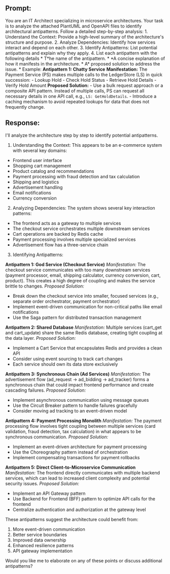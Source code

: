 ## Prompt:
You are an IT Architect specializing in microservice architectures. Your task is to analyze the attached PlantUML and OpenAPI files to identify architectural antipatterns. Follow a detailed step-by-step analysis: 1. Understand the Context: Provide a high-level summary of the architecture's structure and purpose. 2. Analyze Dependencies: Identify how services interact and depend on each other. 3. Identify Antipatterns: List potential antipatterns and explain why they apply. 4. List each antipattern with the following details \* T\*he name of the antipattern. \* \*A concise explanation of how it manifests in the architecture. \* A\* proposed solution to address the issue. \* Example: **Antipattern 1: Chatty Service** **Manifestation:** The Payment Service (PS) makes multiple calls to the LedgerStore (LS) in quick succession: - Lookup Hold - Check Hold Status - Retrieve Hold Details - Verify Hold Amount **Proposed Solution:** - Use a bulk request approach or a composite API pattern. Instead of multiple calls, PS can request all necessary details in one API call, e.g., `LS: GetHoldDetails`. - Introduce a caching mechanism to avoid repeated lookups for data that does not frequently change.

## Response:
I'll analyze the architecture step by step to identify potential antipatterns.

1.  Understanding the Context: This appears to be an e-commerce system with several key domains:

*   Frontend user interface
*   Shopping cart management
*   Product catalog and recommendations
*   Payment processing with fraud detection and tax calculation
*   Shipping and logistics
*   Advertisement handling
*   Email notifications
*   Currency conversion

2.  Analyzing Dependencies: The system shows several key interaction patterns:

*   The frontend acts as a gateway to multiple services
*   The checkout service orchestrates multiple downstream services
*   Cart operations are backed by Redis cache
*   Payment processing involves multiple specialized services
*   Advertisement flow has a three-service chain

3.  Identifying Antipatterns:

**Antipattern 1: God Service (Checkout Service)** _Manifestation:_ The checkout service communicates with too many downstream services (payment processor, email, shipping calculator, currency conversion, cart, product). This creates a high degree of coupling and makes the service brittle to changes. _Proposed Solution:_

*   Break down the checkout service into smaller, focused services (e.g., separate order orchestrator, payment orchestrator)
*   Implement event-driven communication for non-critical paths like email notifications
*   Use the Saga pattern for distributed transaction management

**Antipattern 2: Shared Database** _Manifestation:_ Multiple services (cart\_get and cart\_update) share the same Redis database, creating tight coupling at the data layer. _Proposed Solution:_

*   Implement a Cart Service that encapsulates Redis and provides a clean API
*   Consider using event sourcing to track cart changes
*   Each service should own its data store exclusively

**Antipattern 3: Synchronous Chain (Ad Services)** _Manifestation:_ The advertisement flow (ad\_request → ad\_bidding → ad\_tracker) forms a synchronous chain that could impact frontend performance and create cascading failures. _Proposed Solution:_

*   Implement asynchronous communication using message queues
*   Use the Circuit Breaker pattern to handle failures gracefully
*   Consider moving ad tracking to an event-driven model

**Antipattern 4: Payment Processing Monolith** _Manifestation:_ The payment processing flow involves tight coupling between multiple services (card validation, fraud detection, tax calculation) in what appears to be synchronous communication. _Proposed Solution:_

*   Implement an event-driven architecture for payment processing
*   Use the Choreography pattern instead of orchestration
*   Implement compensating transactions for payment rollbacks

**Antipattern 5: Direct Client-to-Microservice Communication** _Manifestation:_ The frontend directly communicates with multiple backend services, which can lead to increased client complexity and potential security issues. _Proposed Solution:_

*   Implement an API Gateway pattern
*   Use Backend for Frontend (BFF) pattern to optimize API calls for the frontend
*   Centralize authentication and authorization at the gateway level

These antipatterns suggest the architecture could benefit from:

1.  More event-driven communication
2.  Better service boundaries
3.  Improved data ownership
4.  Enhanced resilience patterns
5.  API gateway implementation

Would you like me to elaborate on any of these points or discuss additional antipatterns?


